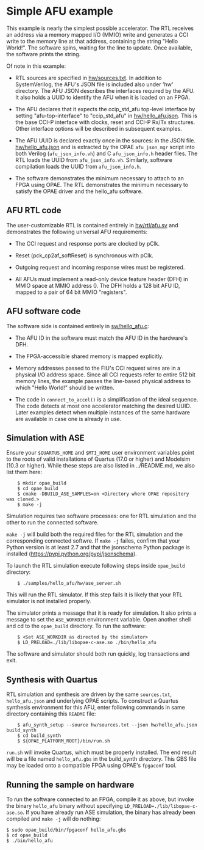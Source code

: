 # Simple AFU example

This example is nearly the simplest possible accelerator. The RTL receives an
address via a memory mapped I/O (MMIO) write and generates a CCI write to the
memory line at that address, containing the string "Hello World!". The
software spins, waiting for the line to update. Once available, the software
prints the string.

Of note in this example:

- RTL sources are specified in [hw/sources.txt](hw/sources.txt).  In addition to
  SystemVerilog, the AFU's JSON file is included also under 'hw' directory.  The AFU JSON
  describes the interfaces required by the AFU.  It also holds a UUID to
  identify the AFU when it is loaded on an FPGA.

- The AFU declares that it expects the ccip_std_afu top-level interface by
  setting "afu-top-interface" to "ccip_std_afu" in [hw/hello_afu.json](hw/hello_afu.json).
  This is the base CCI-P interface with clocks, reset and CCI-P Rx/Tx
  structures.  Other interface options will be described in subsequent
  examples.

- The AFU UUID is declared exactly once in the sources: in the JSON file.
  [hw/hello_afu.json](hw/hello_afu.json) and is extracted by
  the OPAE `afu_json_mgr` script into both Verilog (`afu_json_info.vh`) and C
  `afu_json_info.h` header files. The RTL loads the UUID from
  `afu_json_info.vh`.  Similarly, software compilation loads the
  UUID from `afu_json_info.h`.

- The software demonstrates the minimum necessary to attach to an FPGA
  using OPAE.  The RTL demonstrates the minimum necessary to satisfy the
  OPAE driver and the hello_afu software.

## AFU RTL code

The user-customizable RTL is contained entirely in
[hw/rtl/afu.sv](hw/rtl/afu.sv) and demonstrates the
following universal AFU requirements:

- The CCI request and response ports are clocked by pClk.

- Reset (pck_cp2af_softReset) is synchronous with pClk.

- Outgoing request and incoming response wires must be registered.

- All AFUs must implement a read-only device feature header (DFH) in MMIO
  space at MMIO address 0. The DFH holds a 128 bit AFU ID, mapped to a pair of
  64 bit MMIO "registers".

## AFU software code

The software side is contained entirely in [sw/hello_afu.c](sw/hello_afu.c):

- The AFU ID in the software must match the AFU ID in the hardware's DFH.

- The FPGA-accessible shared memory is mapped explicitly.

- Memory addresses passed to the FIU's CCI request wires are in a
  physical I/O address space. Since all CCI requests refer to entire 512
  bit memory lines, the example passes the line-based physical address
  to which "Hello World!" should be written.

- The code in `connect_to_accel()` is a simplification of the ideal
  sequence. The code detects at most one accelerator matching the
  desired UUID.  Later examples detect when multiple instances of the
  same hardware are available in case one is already in use.

## Simulation with ASE

  Ensure your `$QUARTUS_HOME` and `$MTI_HOME` user environment variables point
  to the roots of valid installations of Quartus (17.0 or higher) and Modelsim
  (10.3 or higher). While these steps are also listed in ../README.md, we also list them here:

```console
    $ mkdir opae_build
    $ cd opae_build
    $ cmake -DBUILD_ASE_SAMPLES=on <Directory where OPAE repository was cloned.>
    $ make -j
```

  Simulation requires two software processes: one for RTL simulation and
  the other to run the connected software.

  `make -j` will build both the required files for the RTL simulation and the
  corresponding  connected softwre. If `make -j` failes, confirm that your
  Python version is at least 2.7 and that the jsonschema Python package is installed
  (https://pypi.python.org/pypi/jsonschema).

  To launch the RTL simulation execute following steps inside `opae_build` directory:

```console
    $ ./samples/hello_afu/hw/ase_server.sh
```

  This will run the RTL simulator.  If this step fails it is
  likely that your RTL simulator is not installed properly.

  The simulator prints a message that it is ready for simulation.  It also
  prints a message to set the `ASE_WORKDIR` environment variable.  Open
  another shell and cd to the `opae_build` directory.  To run the software:

```console
    $ <Set ASE_WORKDIR as directed by the simulator>
    $ LD_PRELOAD=./lib/libopae-c-ase.so ./bin/hello_afu
```

  The software and simulator should both run quickly, log transactions and
  exit.

## Synthesis with Quartus #

  RTL simulation and synthesis are driven by the same `sources.txt`, `hello_afu.json` and
  underlying OPAE scripts.  To construct a Quartus synthesis environment
  for this AFU, enter following commands in same directory containing this
  `README` file:

```console
    $ afu_synth_setup --source hw/sources.txt --json hw/hello_afu.json build_synth
    $ cd build_synth
    $ ${OPAE_PLATFORM_ROOT}/bin/run.sh
```

  `run.sh` will invoke Quartus, which must be properly installed.  The end
  result will be a file named `hello_afu.gbs` in the build_synth directory.
  This GBS file may be loaded onto a compatible FPGA using OPAE's `fpgaconf`
  tool.

## Running the sample on hardware

To run the software connected to an FPGA, compile it as above, but invoke the
 binary `hello_afu` binary without specifying
 `LD_PRELOAD=./lib/libopae-c-ase.so`.  If you have already run ASE simulation,
 the binary has already been compiled and `make -j` will do nothing:

```console
$ sudo opae_build/bin/fpgaconf hello_afu.gbs
$ cd opae_build
$ ./bin/hello_afu
```
